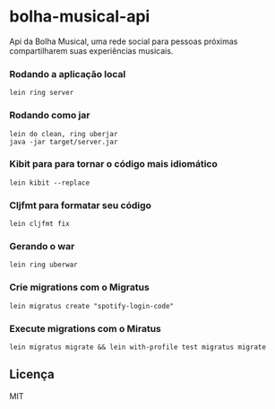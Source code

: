 # bolha-musical-api

Api da Bolha Musical, uma rede social para pessoas próximas compartilharem suas experiências musicais.

### Rodando a aplicação local

`lein ring server`

### Rodando como jar
```
lein do clean, ring uberjar
java -jar target/server.jar
```
### Kibit para para tornar o código mais idiomático
`lein kibit --replace`
### Cljfmt para formatar seu código
`lein cljfmt fix`
### Gerando o war
`lein ring uberwar`
### Crie migrations com o Migratus
```
lein migratus create "spotify-login-code"
```
### Execute migrations com o Miratus
```
lein migratus migrate && lein with-profile test migratus migrate
```
## Licença
MIT
